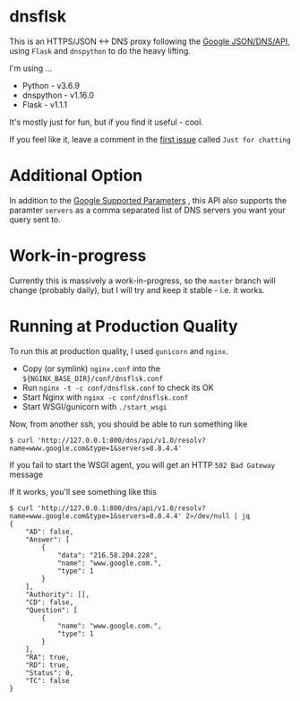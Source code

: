 # dnsflsk
This is an HTTPS/JSON <-> DNS proxy following the [Google JSON/DNS/API](https://developers.google.com/speed/public-dns/docs/doh/json),
using `Flask` and `dnspython` to do the heavy lifting.

I'm using ...

* Python - v3.6.9
* dnspython - v1.16.0
* Flask - v1.1.1

It's mostly just for fun, but if you find it useful - cool.

If you feel like it, leave a comment in the [first issue](https://github.com/james-stevens/dnsflsk/issues/1) called `Just for chatting`


# Additional Option

In addition to the [Google Supported Parameters](https://developers.google.com/speed/public-dns/docs/doh/json#supported_parameters)
, this API also supports the paramter `servers` as a comma separated list of DNS servers
you want your query sent to.


# Work-in-progress

Currently this is massively a work-in-progress, so the `master` branch will change (probably daily),
but I will try and keep it stable - i.e. it works.


# Running at Production Quality

To run this at production quality, I used `gunicorn` and `nginx`.

* Copy (or symlink) `nginx.conf` into the `${NGINX_BASE_DIR}/conf/dnsflsk.conf`
* Run `nginx -t -c conf/dnsflsk.conf` to check its OK
* Start Nginx with `nginx -c conf/dnsflsk.conf`
* Start WSGI/gunicorn with `./start_wsgi`

Now, from another ssh, you should be able to run something like

```
$ curl 'http://127.0.0.1:800/dns/api/v1.0/resolv?name=www.google.com&type=1&servers=8.8.4.4'
```
If you fail to start the WSGI agent, you will get an HTTP `502 Bad Gateway` message

If it works, you'll see something like this
```
$ curl 'http://127.0.0.1:800/dns/api/v1.0/resolv?name=www.google.com&type=1&servers=8.8.4.4' 2>/dev/null | jq
{
    "AD": false,
    "Answer": [
        {
            "data": "216.58.204.228",
            "name": "www.google.com.",
            "type": 1
        }
    ],
    "Authority": [],
    "CD": false,
    "Question": [
        {
            "name": "www.google.com.",
            "type": 1
        }
    ],
    "RA": true,
    "RD": true,
    "Status": 0,
    "TC": false
}
```

